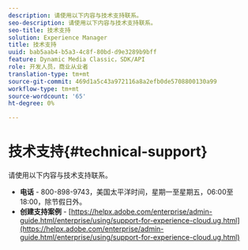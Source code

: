 ```yaml
---
description: 请使用以下内容与技术支持联系。
seo-description: 请使用以下内容与技术支持联系。
seo-title: 技术支持
solution: Experience Manager
title: 技术支持
uuid: bab5aab4-b5a3-4c8f-80bd-d9e3289b9bff
feature: Dynamic Media Classic，SDK/API
role: 开发人员，商业从业者
translation-type: tm+mt
source-git-commit: 469d1a5c43a972116a8a2efb0de5708800130a99
workflow-type: tm+mt
source-wordcount: '65'
ht-degree: 0%

---
```



# 技术支持{#technical-support}

请使用以下内容与技术支持联系。

* **电话** - 800-898-9743，美国太平洋时间，星期一至星期五，06:00至18:00，除节假日外。
* **创建支持案例** -  [https://helpx.adobe.com/enterprise/admin-guide.html/enterprise/using/support-for-experience-cloud.ug.html](https://helpx.adobe.com/enterprise/admin-guide.html/enterprise/using/support-for-experience-cloud.ug.html)

